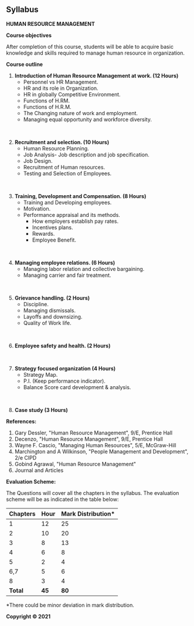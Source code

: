 ## Syllabus

**HUMAN RESOURCE MANAGEMENT**

**Course objectives**

After completion of this course, students will be able to acquire basic knowledge and skills required to manage human resource in organization.

**Course outline**

1. **Introduction of Human Resource Management at work. (12 Hours)**
    * Personnel vs HR Management.
    * HR and its role in Organization.
    * HR in globally Competitive Environment.
    * Functions of H.RM.
    * Functions of H.R.M.
    * The Changing nature of work and employment.
    * Managing equal opportunity and workforce diversity.
<br>

2. **Recruitment and selection. (10 Hours)**
    * Human Resource Planning.
    * Job Analysis- Job description and job specification.
    * Job Design.
    * Recruitment of Human resources.
    * Testing and Selection of Employees.
<br>

3. **Training, Development and Compensation. (8 Hours)**
    * Training and Developing employees.
    * Motivation.
    * Performance appraisal and its methods.
        * How employers establish pay rates.
        * Incentives plans.
        * Rewards.
        * Employee Benefit.
<br>

4. **Managing employee relations. (6 Hours)**
    * Managing labor relation and collective bargaining.
    * Managing carrier and fair treatment.
<br>

5. **Grievance handling. (2 Hours)**
    * Discipline.
    * Managing dismissals.
    * Layoffs and downsizing.
    * Quality of Work life.
<br>

6. **Employee safety and health. (2 Hours)**
<br>

7. **Strategy focused organization (4 Hours)**
    * Strategy Map.
    * P.I. (Keep performance indicator).
    * Balance Score card development & analysis.
<br>

8. **Case study (3 Hours)**

**References:**

1. Gary Dessler, "Human Resource Management", 9/E, Prentice Hall
2. Decenzo, "Human Resource Management", 9/E, Prentice Hall
3. Wayne F. Cascio, "Managing Human Resources", 5/E, McGraw-Hill
4. Marchington and A Wilkinson, "People Management and Development", 2/e CIPD
5. Gobind Agrawal, "Human Resource Management"
6. Journal and Articles

**Evaluation Scheme:**

The Questions will cover all the chapters in the syllabus. The evaluation scheme will be as indicated in the table below:

| Chapters | Hour | Mark Distribution* |
|---|---|---|
| 1 | 12 | 25 |
| 2 | 10 | 20 |
| 3 | 8 | 13 |
| 4 | 6 | 8 |
| 5 | 2 | 4 |
| 6,7 | 5 | 6 |
| 8 | 3 | 4 |
| **Total** | **45** | **80** |

*There could be minor deviation in mark distribution.

**Copyright © 2021** 
